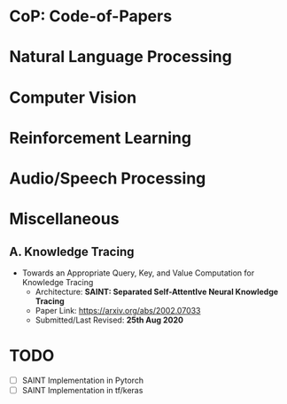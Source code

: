 # CoP: Code-of-Papers

# Natural Language Processing
# Computer Vision
# Reinforcement Learning
# Audio/Speech Processing
# Miscellaneous
## A. Knowledge Tracing
- Towards an Appropriate Query, Key, and Value Computation for Knowledge Tracing
  - Architecture: **SAINT: Separated Self-AttentIve Neural Knowledge Tracing**
  - Paper Link: https://arxiv.org/abs/2002.07033
  - Submitted/Last Revised: **25th Aug 2020**

# TODO
- [ ] SAINT Implementation in Pytorch
- [ ] SAINT Implementation in tf/keras
